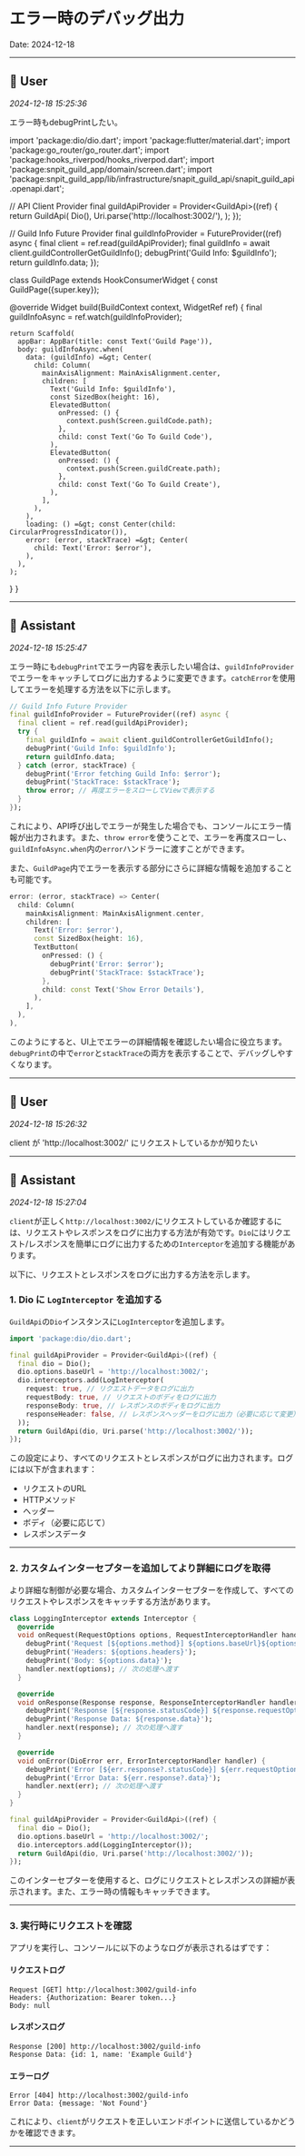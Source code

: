 # エラー時のデバッグ出力

Date: 2024-12-18

---

## 👤 User
*2024-12-18 15:25:36*

エラー時もdebugPrintしたい。

import 'package:dio/dio.dart';
import 'package:flutter/material.dart';
import 'package:go_router/go_router.dart';
import 'package:hooks_riverpod/hooks_riverpod.dart';
import 'package:snpit_guild_app/domain/screen.dart';
import 'package:snpit_guild_app/lib/infrastructure/snapit_guild_api/snapit_guild_api.openapi.dart';

// API Client Provider
final guildApiProvider = Provider&lt;GuildApi&gt;((ref) {
  return GuildApi(
    Dio(),
    Uri.parse('http://localhost:3002/'),
  );
});

// Guild Info Future Provider
final guildInfoProvider = FutureProvider((ref) async {
  final client = ref.read(guildApiProvider);
  final guildInfo = await client.guildControllerGetGuildInfo();
  debugPrint('Guild Info: $guildInfo');
  return guildInfo.data;
});

class GuildPage extends HookConsumerWidget {
  const GuildPage({super.key});

  @override
  Widget build(BuildContext context, WidgetRef ref) {
    final guildInfoAsync = ref.watch(guildInfoProvider);

    return Scaffold(
      appBar: AppBar(title: const Text('Guild Page')),
      body: guildInfoAsync.when(
        data: (guildInfo) =&gt; Center(
          child: Column(
            mainAxisAlignment: MainAxisAlignment.center,
            children: [
              Text('Guild Info: $guildInfo'),
              const SizedBox(height: 16),
              ElevatedButton(
                onPressed: () {
                  context.push(Screen.guildCode.path);
                },
                child: const Text('Go To Guild Code'),
              ),
              ElevatedButton(
                onPressed: () {
                  context.push(Screen.guildCreate.path);
                },
                child: const Text('Go To Guild Create'),
              ),
            ],
          ),
        ),
        loading: () =&gt; const Center(child: CircularProgressIndicator()),
        error: (error, stackTrace) =&gt; Center(
          child: Text('Error: $error'),
        ),
      ),
    );
  }
}

---

## 🤖 Assistant
*2024-12-18 15:25:47*

エラー時にも`debugPrint`でエラー内容を表示したい場合は、`guildInfoProvider`でエラーをキャッチしてログに出力するように変更できます。`catchError`を使用してエラーを処理する方法を以下に示します。

```dart
// Guild Info Future Provider
final guildInfoProvider = FutureProvider((ref) async {
  final client = ref.read(guildApiProvider);
  try {
    final guildInfo = await client.guildControllerGetGuildInfo();
    debugPrint('Guild Info: $guildInfo');
    return guildInfo.data;
  } catch (error, stackTrace) {
    debugPrint('Error fetching Guild Info: $error');
    debugPrint('StackTrace: $stackTrace');
    throw error; // 再度エラーをスローしてViewで表示する
  }
});
```

これにより、API呼び出しでエラーが発生した場合でも、コンソールにエラー情報が出力されます。また、`throw error`を使うことで、エラーを再度スローし、`guildInfoAsync.when`内の`error`ハンドラーに渡すことができます。

また、`GuildPage`内でエラーを表示する部分にさらに詳細な情報を追加することも可能です。

```dart
error: (error, stackTrace) => Center(
  child: Column(
    mainAxisAlignment: MainAxisAlignment.center,
    children: [
      Text('Error: $error'),
      const SizedBox(height: 16),
      TextButton(
        onPressed: () {
          debugPrint('Error: $error');
          debugPrint('StackTrace: $stackTrace');
        },
        child: const Text('Show Error Details'),
      ),
    ],
  ),
),
```

このようにすると、UI上でエラーの詳細情報を確認したい場合に役立ちます。`debugPrint`の中で`error`と`stackTrace`の両方を表示することで、デバッグしやすくなります。

---

## 👤 User
*2024-12-18 15:26:32*

client が 'http://localhost:3002/' にリクエストしているかが知りたい

---

## 🤖 Assistant
*2024-12-18 15:27:04*

`client`が正しく`http://localhost:3002/`にリクエストしているか確認するには、リクエストやレスポンスをログに出力する方法が有効です。`Dio`にはリクエスト/レスポンスを簡単にログに出力するための`Interceptor`を追加する機能があります。

以下に、リクエストとレスポンスをログに出力する方法を示します。

### 1. Dio に `LogInterceptor` を追加する
`GuildApi`の`Dio`インスタンスに`LogInterceptor`を追加します。

```dart
import 'package:dio/dio.dart';

final guildApiProvider = Provider<GuildApi>((ref) {
  final dio = Dio();
  dio.options.baseUrl = 'http://localhost:3002/';
  dio.interceptors.add(LogInterceptor(
    request: true, // リクエストデータをログに出力
    requestBody: true, // リクエストのボディをログに出力
    responseBody: true, // レスポンスのボディをログに出力
    responseHeader: false, // レスポンスヘッダーをログに出力（必要に応じて変更）
  ));
  return GuildApi(dio, Uri.parse('http://localhost:3002/'));
});
```

この設定により、すべてのリクエストとレスポンスがログに出力されます。ログには以下が含まれます：
- リクエストのURL
- HTTPメソッド
- ヘッダー
- ボディ（必要に応じて）
- レスポンスデータ

---

### 2. カスタムインターセプターを追加してより詳細にログを取得
より詳細な制御が必要な場合、カスタムインターセプターを作成して、すべてのリクエストやレスポンスをキャッチする方法があります。

```dart
class LoggingInterceptor extends Interceptor {
  @override
  void onRequest(RequestOptions options, RequestInterceptorHandler handler) {
    debugPrint('Request [${options.method}] ${options.baseUrl}${options.path}');
    debugPrint('Headers: ${options.headers}');
    debugPrint('Body: ${options.data}');
    handler.next(options); // 次の処理へ渡す
  }

  @override
  void onResponse(Response response, ResponseInterceptorHandler handler) {
    debugPrint('Response [${response.statusCode}] ${response.requestOptions.baseUrl}${response.requestOptions.path}');
    debugPrint('Response Data: ${response.data}');
    handler.next(response); // 次の処理へ渡す
  }

  @override
  void onError(DioError err, ErrorInterceptorHandler handler) {
    debugPrint('Error [${err.response?.statusCode}] ${err.requestOptions.baseUrl}${err.requestOptions.path}');
    debugPrint('Error Data: ${err.response?.data}');
    handler.next(err); // 次の処理へ渡す
  }
}

final guildApiProvider = Provider<GuildApi>((ref) {
  final dio = Dio();
  dio.options.baseUrl = 'http://localhost:3002/';
  dio.interceptors.add(LoggingInterceptor());
  return GuildApi(dio, Uri.parse('http://localhost:3002/'));
});
```

このインターセプターを使用すると、ログにリクエストとレスポンスの詳細が表示されます。また、エラー時の情報もキャッチできます。

---

### 3. 実行時にリクエストを確認
アプリを実行し、コンソールに以下のようなログが表示されるはずです：

#### リクエストログ
```
Request [GET] http://localhost:3002/guild-info
Headers: {Authorization: Bearer token...}
Body: null
```

#### レスポンスログ
```
Response [200] http://localhost:3002/guild-info
Response Data: {id: 1, name: 'Example Guild'}
```

#### エラーログ
```
Error [404] http://localhost:3002/guild-info
Error Data: {message: 'Not Found'}
```

これにより、`client`がリクエストを正しいエンドポイントに送信しているかどうかを確認できます。

---
